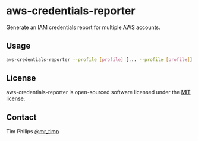 # aws-credentials-reporter

Generate an IAM credentials report for multiple AWS accounts.
## Usage

```bash
aws-credentials-reporter --profile [profile] [... --profile [profile]]
```

## License

aws-credentials-reporter is open-sourced software licensed under the [MIT license](https://opensource.org/licenses/MIT).

## Contact

Tim Philips [@mr_timp](https://twitter.com/mr_timp)
